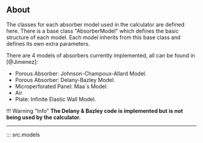 ## About

The classes for each absorber model used in the calculator are defined here. There is a base class "AbsorberModel" which
defines the basic structure of each model. Each model inherits from this base class and defines its own extra parameters.

There are 4 models of absorbers currently implemented, all can be found in [@Jimenez]:

  * Porous Absorber: Johnson-Champoux-Allard Model.
  * Porous Absorber: Delany-Bazley Model.
  * Microperforated Panel: Maa´s Model.
  * Air
  * Plate: Infinite Elastic Wall Model.


!!! Warning "Info"
    **The Delany & Bazley code is implemented but is not being used by the calculator.**

-------------------

::: src.models
  